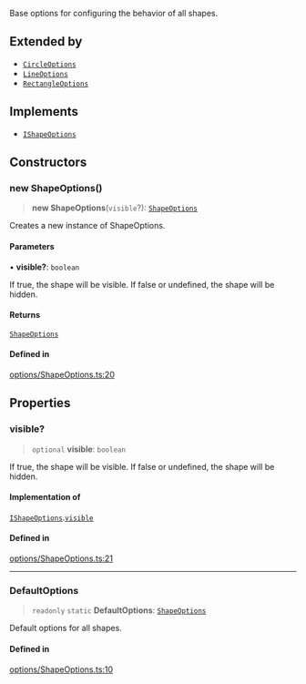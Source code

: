 Base options for configuring the behavior of all shapes.

## Extended by

- [`CircleOptions`](CircleOptions.md)
- [`LineOptions`](LineOptions.md)
- [`RectangleOptions`](RectangleOptions.md)

## Implements

- [`IShapeOptions`](../interfaces/IShapeOptions.md)

## Constructors

### new ShapeOptions()

> **new ShapeOptions**(`visible`?): [`ShapeOptions`](ShapeOptions.md)

Creates a new instance of ShapeOptions.

#### Parameters

• **visible?**: `boolean`

If true, the shape will be visible.
                 If false or undefined, the shape will be hidden.

#### Returns

[`ShapeOptions`](ShapeOptions.md)

#### Defined in

[options/ShapeOptions.ts:20](https://github.com/avolutions/canvas-painter/blob/main/src/options/ShapeOptions.ts#L20)

## Properties

### visible?

> `optional` **visible**: `boolean`

If true, the shape will be visible.
                 If false or undefined, the shape will be hidden.

#### Implementation of

[`IShapeOptions`](../interfaces/IShapeOptions.md).[`visible`](../interfaces/IShapeOptions.md#visible)

#### Defined in

[options/ShapeOptions.ts:21](https://github.com/avolutions/canvas-painter/blob/main/src/options/ShapeOptions.ts#L21)

***

### DefaultOptions

> `readonly` `static` **DefaultOptions**: [`ShapeOptions`](ShapeOptions.md)

Default options for all shapes.

#### Defined in

[options/ShapeOptions.ts:10](https://github.com/avolutions/canvas-painter/blob/main/src/options/ShapeOptions.ts#L10)
